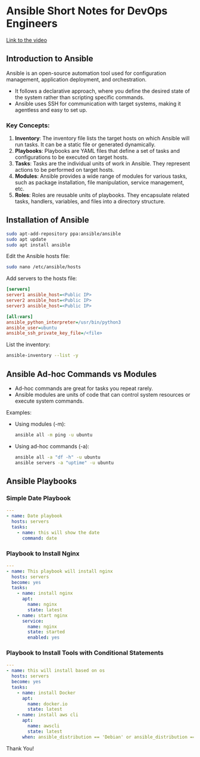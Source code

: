 # Ansible Short Notes for DevOps Engineers


[Link to the video](https://www.youtube.com/watch?v=TQxbdh4g7oI&t=1557s)


## Introduction to Ansible

Ansible is an open-source automation tool used for configuration management, application deployment, and orchestration.

- It follows a declarative approach, where you define the desired state of the system rather than scripting specific commands.
- Ansible uses SSH for communication with target systems, making it agentless and easy to set up.

### Key Concepts:

1. **Inventory**: The inventory file lists the target hosts on which Ansible will run tasks. It can be a static file or generated dynamically.
2. **Playbooks**: Playbooks are YAML files that define a set of tasks and configurations to be executed on target hosts.
3. **Tasks**: Tasks are the individual units of work in Ansible. They represent actions to be performed on target hosts.
4. **Modules**: Ansible provides a wide range of modules for various tasks, such as package installation, file manipulation, service management, etc.
5. **Roles**: Roles are reusable units of playbooks. They encapsulate related tasks, handlers, variables, and files into a directory structure.

## Installation of Ansible

```bash
sudo apt-add-repository ppa:ansible/ansible
sudo apt update
sudo apt install ansible
```

Edit the Ansible hosts file:
```bash
sudo nano /etc/ansible/hosts
```

Add servers to the hosts file:
```ini
[servers]
server1 ansible_host=<Public IP>
server2 ansible_host=<Public IP>
server3 ansible_host=<Public IP>

[all:vars]
ansible_python_interpreter=/usr/bin/python3
ansible_user=ubuntu
ansible_ssh_private_key_file=/<file>
```

List the inventory:
```bash
ansible-inventory --list -y
```

## Ansible Ad-hoc Commands vs Modules

- Ad-hoc commands are great for tasks you repeat rarely.
- Ansible modules are units of code that can control system resources or execute system commands.

Examples:
- Using modules (-m):
  ```bash
  ansible all -m ping -u ubuntu
  ```

- Using ad-hoc commands (-a):
  ```bash
  ansible all -a "df -h" -u ubuntu
  ansible servers -a "uptime" -u ubuntu
  ```

## Ansible Playbooks

### Simple Date Playbook

```yaml
---
- name: Date playbook
  hosts: servers
  tasks:
    - name: this will show the date
      command: date
```

### Playbook to Install Nginx

```yaml
---
- name: This playbook will install nginx
  hosts: servers
  become: yes
  tasks:
    - name: install nginx
      apt:
        name: nginx
        state: latest
    - name: start nginx
      service:
        name: nginx
        state: started
        enabled: yes
```

### Playbook to Install Tools with Conditional Statements

```yaml
---
- name: this will install based on os
  hosts: servers
  become: yes
  tasks:
    - name: install Docker
      apt:
        name: docker.io
        state: latest
    - name: install aws cli
      apt:
        name: awscli
        state: latest
      when: ansible_distribution == 'Debian' or ansible_distribution == 'Ubuntu'
```

Thank You!
